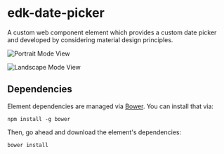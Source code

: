 # edk-date-picker

A custom web component element which provides a custom date picker and developed by considering material design principles.

![Portrait Mode View](https://raw.github.com/Turksat/edk-date-picker/master/portrait-mode.png)

![Landscape Mode View](https://raw.github.com/Turksat/edk-date-picker/master/landscape-mode.png)


## Dependencies

Element dependencies are managed via [Bower](http://bower.io/). You can
install that via:

    npm install -g bower

Then, go ahead and download the element's dependencies:

    bower install


